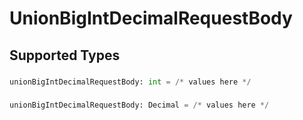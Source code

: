 # UnionBigIntDecimalRequestBody


## Supported Types

### 

```python
unionBigIntDecimalRequestBody: int = /* values here */
```

### 

```python
unionBigIntDecimalRequestBody: Decimal = /* values here */
```

